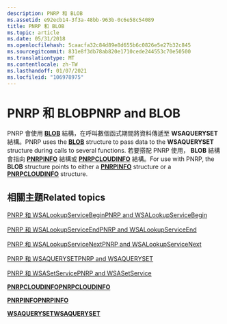 ```yaml
---
description: PNRP 和 BLOB
ms.assetid: e92ecb14-3f3a-48bb-963b-0c6e58c54089
title: PNRP 和 BLOB
ms.topic: article
ms.date: 05/31/2018
ms.openlocfilehash: 5caacfa32c84d89e8d655b6c0826e5e27b32c845
ms.sourcegitcommit: 831e8f3db78ab820e1710cede244553c70e50500
ms.translationtype: MT
ms.contentlocale: zh-TW
ms.lasthandoff: 01/07/2021
ms.locfileid: "106978975"
---
```

# <a name="pnrp-and-blob"></a><span data-ttu-id="78ad4-103">PNRP 和 BLOB</span><span class="sxs-lookup"><span data-stu-id="78ad4-103">PNRP and BLOB</span></span>

<span data-ttu-id="78ad4-104">PNRP 會使用 [**BLOB**](winsock-nsp-reference-links.md) 結構，在呼叫數個函式期間將資料傳遞至 **WSAQUERYSET** 結構。</span><span class="sxs-lookup"><span data-stu-id="78ad4-104">PNRP uses the [**BLOB**](winsock-nsp-reference-links.md) structure to pass data to the **WSAQUERYSET** structure during calls to several functions.</span></span> <span data-ttu-id="78ad4-105">若要搭配 PNRP 使用， **BLOB** 結構會指向 [**PNRPINFO**](/windows/desktop/api/Pnrpns/ns-pnrpns-pnrpinfo_v1) 結構或 [**PNRPCLOUDINFO**](/windows/desktop/api/Pnrpns/ns-pnrpns-pnrpcloudinfo) 結構。</span><span class="sxs-lookup"><span data-stu-id="78ad4-105">For use with PNRP, the **BLOB** structure points to either a [**PNRPINFO**](/windows/desktop/api/Pnrpns/ns-pnrpns-pnrpinfo_v1) structure or a [**PNRPCLOUDINFO**](/windows/desktop/api/Pnrpns/ns-pnrpns-pnrpcloudinfo) structure.</span></span>

## <a name="related-topics"></a><span data-ttu-id="78ad4-106">相關主題</span><span class="sxs-lookup"><span data-stu-id="78ad4-106">Related topics</span></span>

<dl> <dt>

[<span data-ttu-id="78ad4-107">PNRP 和 WSALookupServiceBegin</span><span class="sxs-lookup"><span data-stu-id="78ad4-107">PNRP and WSALookupServiceBegin</span></span>](pnrp-and-wsalookupservicebegin.md)
</dt> <dt>

[<span data-ttu-id="78ad4-108">PNRP 和 WSALookupServiceEnd</span><span class="sxs-lookup"><span data-stu-id="78ad4-108">PNRP and WSALookupServiceEnd</span></span>](pnrp-and-wsalookupserviceend.md)
</dt> <dt>

[<span data-ttu-id="78ad4-109">PNRP 和 WSALookupServiceNext</span><span class="sxs-lookup"><span data-stu-id="78ad4-109">PNRP and WSALookupServiceNext</span></span>](pnrp-and-wsalookupservicenext.md)
</dt> <dt>

[<span data-ttu-id="78ad4-110">PNRP 和 WSAQUERYSET</span><span class="sxs-lookup"><span data-stu-id="78ad4-110">PNRP and WSAQUERYSET</span></span>](pnrp-and-wsaqueryset.md)
</dt> <dt>

[<span data-ttu-id="78ad4-111">PNRP 和 WSASetService</span><span class="sxs-lookup"><span data-stu-id="78ad4-111">PNRP and WSASetService</span></span>](pnrp-and-wsasetservice.md)
</dt> <dt>

[<span data-ttu-id="78ad4-112">**PNRPCLOUDINFO**</span><span class="sxs-lookup"><span data-stu-id="78ad4-112">**PNRPCLOUDINFO**</span></span>](/windows/desktop/api/Pnrpns/ns-pnrpns-pnrpcloudinfo)
</dt> <dt>

[<span data-ttu-id="78ad4-113">**PNRPINFO**</span><span class="sxs-lookup"><span data-stu-id="78ad4-113">**PNRPINFO**</span></span>](/windows/desktop/api/Pnrpns/ns-pnrpns-pnrpinfo_v1)
</dt> <dt>

[<span data-ttu-id="78ad4-114">**WSAQUERYSET**</span><span class="sxs-lookup"><span data-stu-id="78ad4-114">**WSAQUERYSET**</span></span>](winsock-nsp-reference-links.md)
</dt> </dl>

 

 



